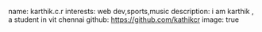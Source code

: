 name: karthik.c.r
interests: web dev,sports,music
description: i am karthik , a student in vit chennai
github: https://github.com/kathikcr
image: true